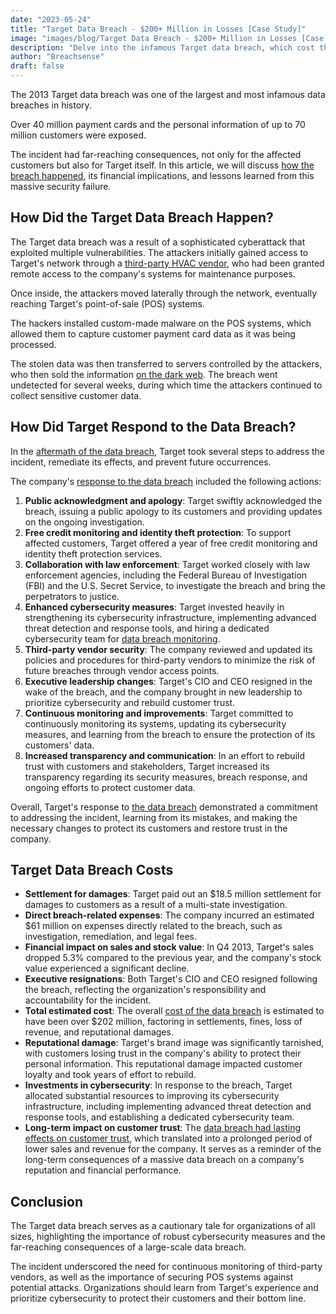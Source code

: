 ```yaml
---
date: "2023-05-24"
title: "Target Data Breach - $200+ Million in Losses [Case Study]"
image: "images/blog/Target Data Breach - $200+ Million in Losses [Case Study].png"
description: "Delve into the infamous Target data breach, which cost the company over $200 million in losses." 
author: "Breachsense"
draft: false
---
```

The 2013 Target data breach was one of the largest and most infamous data breaches in history. 

Over 40 million payment cards and the personal information of up to 70 million customers were exposed. 

The incident had far-reaching consequences, not only for the affected customers but also for Target itself. In this article, we will discuss [how the breach happened](https://www.breachsense.com/blog/data-breach-causes/), its financial implications, and lessons learned from this massive security failure.
## How Did the Target Data Breach Happen?
The Target data breach was a result of a sophisticated cyberattack that exploited multiple vulnerabilities. The attackers initially gained access to Target's network through a [third-party HVAC vendor](https://breachsense.com/blog/third-party-data-breach/), who had been granted remote access to the company's systems for maintenance purposes. 

Once inside, the attackers moved laterally through the network, eventually reaching Target's point-of-sale (POS) systems.

The hackers installed custom-made malware on the POS systems, which allowed them to capture customer payment card data as it was being processed. 

The stolen data was then transferred to servers controlled by the attackers, who then sold the information [on the dark web](https://www.breachsense.com/dark-web-monitoring/). The breach went undetected for several weeks, during which time the attackers continued to collect sensitive customer data.
## How Did Target Respond to the Data Breach?
In the [aftermath of the data breach](https://www.breachsense.com/blog/after-a-breach/), Target took several steps to address the incident, remediate its effects, and prevent future occurrences. 

The company's [response to the data breach](https://www.breachsense.com/blog/data-breach-response-plan/) included the following actions:

1. **Public acknowledgment and apology**: Target swiftly acknowledged the breach, issuing a public apology to its customers and providing updates on the ongoing investigation.
2. **Free credit monitoring and identity theft protection**: To support affected customers, Target offered a year of free credit monitoring and identity theft protection services.
3. **Collaboration with law enforcement**: Target worked closely with law enforcement agencies, including the Federal Bureau of Investigation (FBI) and the U.S. Secret Service, to investigate the breach and bring the perpetrators to justice.
4. **Enhanced cybersecurity measures**: Target invested heavily in strengthening its cybersecurity infrastructure, implementing advanced threat detection and response tools, and hiring a dedicated cybersecurity team for [data breach monitoring](https://www.breachsense.com).
5. **Third-party vendor security**: The company reviewed and updated its policies and procedures for third-party vendors to minimize the risk of future breaches through vendor access points.
6. **Executive leadership changes**: Target's CIO and CEO resigned in the wake of the breach, and the company brought in new leadership to prioritize cybersecurity and rebuild customer trust.
7. **Continuous monitoring and improvements**: Target committed to continuously monitoring its systems, updating its cybersecurity measures, and learning from the breach to ensure the protection of its customers' data.
8. **Increased transparency and communication**: In an effort to rebuild trust with customers and stakeholders, Target increased its transparency regarding its security measures, breach response, and ongoing efforts to protect customer data.

Overall, Target's response to [the data breach](https://www.breachsense.com/blog/what-is-a-data-breach/) demonstrated a commitment to addressing the incident, learning from its mistakes, and making the necessary changes to protect its customers and restore trust in the company.
## Target Data Breach Costs
* **Settlement for damages**: Target paid out an $18.5 million settlement for damages to customers as a result of a multi-state investigation.
* **Direct breach-related expenses**: The company incurred an estimated $61 million on expenses directly related to the breach, such as investigation, remediation, and legal fees.
* **Financial impact on sales and stock value**: In Q4 2013, Target's sales dropped 5.3% compared to the previous year, and the company's stock value experienced a significant decline.
* **Executive resignations**: Both Target's CIO and CEO resigned following the breach, reflecting the organization's responsibility and accountability for the incident.
* **Total estimated cost**: The overall [cost of the data breach](https://www.breachsense.com/blog/cost-of-a-data-breach/) is estimated to have been over $202 million, factoring in settlements, fines, loss of revenue, and reputational damages.
* **Reputational damage**: Target's brand image was significantly tarnished, with customers losing trust in the company's ability to protect their personal information. This reputational damage impacted customer loyalty and took years of effort to rebuild.
* **Investments in cybersecurity**: In response to the breach, Target allocated substantial resources to improving its cybersecurity infrastructure, including implementing advanced threat detection and response tools, and establishing a dedicated cybersecurity team.
* **Long-term impact on customer trust**: The [data breach had lasting effects on customer trust](https://breachsense.com/blog/data-breach-trust/), which translated into a prolonged period of lower sales and revenue for the company. It serves as a reminder of the long-term consequences of a massive data breach on a company's reputation and financial performance.
## Conclusion
The Target data breach serves as a cautionary tale for organizations of all sizes, highlighting the importance of robust cybersecurity measures and the far-reaching consequences of a large-scale data breach. 

The incident underscored the need for continuous monitoring of third-party vendors, as well as the importance of securing POS systems against potential attacks. Organizations should learn from Target's experience and prioritize cybersecurity to protect their customers and their bottom line.

